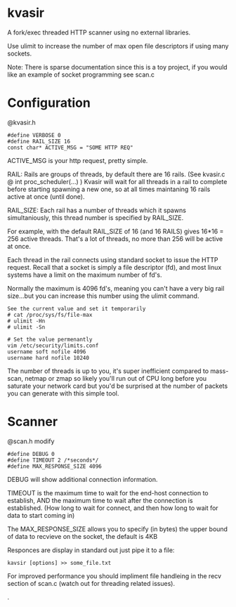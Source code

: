 kvasir
======

A fork/exec threaded HTTP scanner using no external libraries.

Use ulimit to increase the number of max open file descriptors if using many sockets.

Note: There is sparse documentation since this is a toy project, if you would like an example of
socket programming see scan.c

Configuration
=====

@kvasir.h

    #define VERBOSE 0
    #define RAIL_SIZE 16
    const char* ACTIVE_MSG = "SOME HTTP REQ"

ACTIVE_MSG is your http request, pretty simple.

RAIL:
Rails are groups of threads, by default there are 16 rails. (See kvasir.c @ int proc_scheduler(...) )
Kvasir will wait for all threads in a rail to complete before starting spawning a new one, so at all times maintaning 16 rails active at once (until done).

RAIL_SIZE:
Each rail has a number of threads which it spawns simultaniously, this thread number is specified by RAIL_SIZE.

For example, with the default RAIL_SIZE of 16 (and 16 RAILS) gives 16*16  = 256 active threads. That's a lot of threads, no more than 256 will be active at once. 

Each thread in the rail connects using standard socket to issue the HTTP request. Recall that a socket is simply a file descriptor (fd), and most linux systems have a limit on the maximum number of fd's.

Normally the maximum is 4096 fd's, meaning you can't have a very big rail size...but you can increase this number using the ulimit command.

    See the current value and set it temporarily
    # cat /proc/sys/fs/file-max
    # ulimit -Hn
    # ulimit -Sn
     
    # Set the value permenantly
    vim /etc/security/limits.conf
    username soft nofile 4096
    username hard nofile 10240

The number of threads is up to you, it's super inefficient compared to mass-scan, netmap or zmap so likely you'll run out of CPU long before you saturate your network card but you'd be surprised at the number of packets you can generate with this simple tool.


Scanner
=====
@scan.h modify

    #define DEBUG 0
    #define TIMEOUT 2 /*seconds*/
    #define MAX_RESPONSE_SIZE 4096

DEBUG will show additional connection information.

TIMEOUT is the maximum time to wait for the end-host connection to establish, AND the maximum time to wait after the connection is established. (How long to wait for connect, and then how long to wait for data to start coming in)

The MAX_RESPONSE_SIZE allows you to specify (in bytes) the upper bound of data to recvieve on the socket, the default is 4KB

Responces are display in standard out just pipe it to a file:

    kavsir [options] >> some_file.txt

For improved performance you should impliment file handleing in the recv section of scan.c (watch out for threading related issues). 

.
